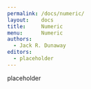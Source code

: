 ```yaml
---
permalink: /docs/numeric/
layout:    docs
title:     Numeric
menu:      Numeric
authors:
  - Jack R. Dunaway
editors:
  - placeholder
---
```


placeholder
